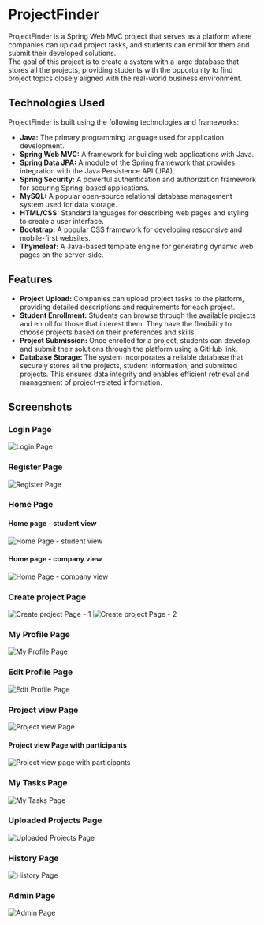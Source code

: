# ProjectFinder

ProjectFinder is a Spring Web MVC project that serves as a platform where companies can upload project tasks, and students can enroll for them and submit their developed solutions.  
The goal of this project is to create a system with a large database that stores all the projects, providing students with the opportunity to find project topics closely aligned with the real-world business environment.

## Technologies Used
ProjectFinder is built using the following technologies and frameworks:
* **Java:** The primary programming language used for application development.
* **Spring Web MVC:** A framework for building web applications with Java.
* **Spring Data JPA:** A module of the Spring framework that provides integration with the Java Persistence API (JPA).
* **Spring Security:** A powerful authentication and authorization framework for securing Spring-based applications.
* **MySQL:** A popular open-source relational database management system used for data storage.
* **HTML/CSS:** Standard languages for describing web pages and styling to create a user interface.
* **Bootstrap:** A popular CSS framework for developing responsive and mobile-first websites.
* **Thymeleaf:** A Java-based template engine for generating dynamic web pages on the server-side.

## Features
* **Project Upload:** Companies can upload project tasks to the platform, providing detailed descriptions and requirements for each project.
* **Student Enrollment:** Students can browse through the available projects and enroll for those that interest them. They have the flexibility to choose projects based on their preferences and skills.
* **Project Submission:** Once enrolled for a project, students can develop and submit their solutions through the platform using a GitHub link.
* **Database Storage:** The system incorporates a reliable database that securely stores all the projects, student information, and submitted projects. This ensures data integrity and enables efficient retrieval and management of project-related information.


## Screenshots

### Login Page

![Login Page](https://res.cloudinary.com/diqwxkxl4/image/upload/v1687274481/ProjectFinder%20ReadMe%20pictures/Login_page_ownhgi.png)

### Register Page

![Register Page](https://res.cloudinary.com/diqwxkxl4/image/upload/v1687274481/ProjectFinder%20ReadMe%20pictures/Register_page_avdirp.png)

### Home Page

#### Home page - student view
![Home Page - student view](https://res.cloudinary.com/diqwxkxl4/image/upload/v1687274480/ProjectFinder%20ReadMe%20pictures/Home_page_-_student_view_k0oapk.png)

#### Home page - company view
![Home Page - company view](https://res.cloudinary.com/diqwxkxl4/image/upload/v1687274480/ProjectFinder%20ReadMe%20pictures/Home_page_-_company_view_yi78nd.png)

### Create project Page

![Create project Page - 1](https://res.cloudinary.com/diqwxkxl4/image/upload/v1687274480/ProjectFinder%20ReadMe%20pictures/Create_project_page_-_1_bkx0qa.png)
![Create project Page - 2](https://res.cloudinary.com/diqwxkxl4/image/upload/v1687274480/ProjectFinder%20ReadMe%20pictures/Create_project_page_-_2_wednzw.png)

### My Profile Page

![My Profile Page](https://res.cloudinary.com/diqwxkxl4/image/upload/v1687274481/ProjectFinder%20ReadMe%20pictures/My_profile_page_y5gr1h.png)

### Edit Profile Page

![Edit Profile Page](https://res.cloudinary.com/diqwxkxl4/image/upload/v1687274480/ProjectFinder%20ReadMe%20pictures/Edit_profile_page_spesut.png)

### Project view Page

![Project view Page](https://res.cloudinary.com/diqwxkxl4/image/upload/v1687274481/ProjectFinder%20ReadMe%20pictures/Project_view_page_ckxotf.png)

#### Project view Page with participants
![Project view page with participants](https://res.cloudinary.com/diqwxkxl4/image/upload/v1687274481/ProjectFinder%20ReadMe%20pictures/Project_view_page_with_participants_list_sbyjxm.png)

### My Tasks Page

![My Tasks Page](https://res.cloudinary.com/diqwxkxl4/image/upload/v1687274480/ProjectFinder%20ReadMe%20pictures/My_Tasks_page_gpyaq7.png)

### Uploaded Projects Page

![Uploaded Projects Page](https://res.cloudinary.com/diqwxkxl4/image/upload/v1687274481/ProjectFinder%20ReadMe%20pictures/Uploaded_project_qw8kcv.png)

### History Page

![History Page](https://res.cloudinary.com/diqwxkxl4/image/upload/v1687274480/ProjectFinder%20ReadMe%20pictures/History_page_xvh4lr.png)

### Admin Page

![Admin Page](https://res.cloudinary.com/diqwxkxl4/image/upload/v1687274481/ProjectFinder%20ReadMe%20pictures/Admin_panel_page_db9ovq.png)

  
